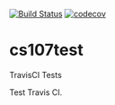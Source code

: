 [![Build Status](https://travis-ci.org/rodryvc/cs107test.svg?branch=main)](https://travis-ci.org/rodryvc/cs107test)
[![codecov](https://codecov.io/gh/rodryvc/cs107test/branch/main/graph/badge.svg?token=ETYKT66L16)](undefined)

# cs107test
TravisCI Tests

Test Travis CI. 
